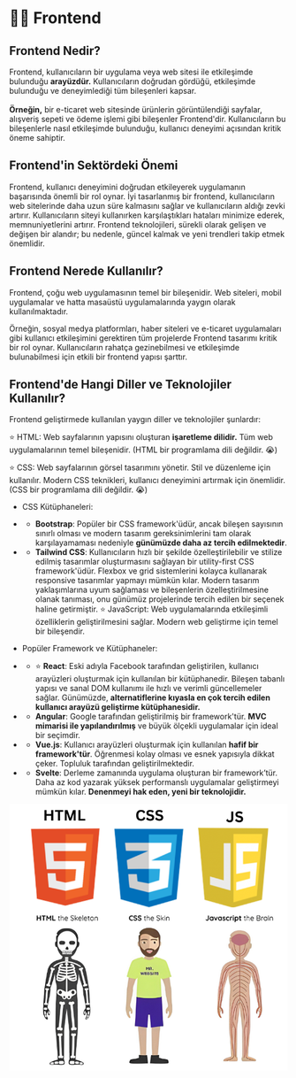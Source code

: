 # 🤹‍♀️ Frontend
## Frontend Nedir?
Frontend, kullanıcıların bir uygulama veya web sitesi ile etkileşimde bulunduğu **arayüzdür.** Kullanıcıların doğrudan gördüğü, etkileşimde bulunduğu ve deneyimlediği tüm bileşenleri kapsar.
\
\
**Örneğin,** bir e-ticaret web sitesinde ürünlerin görüntülendiği sayfalar, alışveriş sepeti ve ödeme işlemi gibi bileşenler Frontend'dir. Kullanıcıların bu bileşenlerle nasıl etkileşimde bulunduğu, kullanıcı deneyimi açısından kritik öneme sahiptir.

## Frontend'in Sektördeki Önemi
Frontend, kullanıcı deneyimini doğrudan etkileyerek uygulamanın başarısında önemli bir rol oynar. İyi tasarlanmış bir frontend, kullanıcıların web sitelerinde daha uzun süre kalmasını sağlar ve kullanıcıların aldığı zevki artırır. Kullanıcıların siteyi kullanırken karşılaştıkları hataları minimize ederek, memnuniyetlerini artırır. Frontend teknolojileri, sürekli olarak gelişen ve değişen bir alandır; bu nedenle, güncel kalmak ve yeni trendleri takip etmek önemlidir.

## Frontend Nerede Kullanılır?
Frontend, çoğu web uygulamasının temel bir bileşenidir. Web siteleri, mobil uygulamalar ve hatta masaüstü uygulamalarında yaygın olarak kullanılmaktadır.

Örneğin, sosyal medya platformları, haber siteleri ve e-ticaret uygulamaları gibi kullanıcı etkileşimini gerektiren tüm projelerde Frontend tasarımı kritik bir rol oynar. Kullanıcıların rahatça gezinebilmesi ve etkileşimde bulunabilmesi için etkili bir frontend yapısı şarttır.

## Frontend'de Hangi Diller ve Teknolojiler Kullanılır?
Frontend geliştirmede kullanılan yaygın diller ve teknolojiler şunlardır:

⭐ HTML: Web sayfalarının yapısını oluşturan **işaretleme dilidir.** Tüm web uygulamalarının temel bileşenidir. (HTML bir programlama dili değildir. 😭)

⭐ CSS: Web sayfalarının görsel tasarımını yönetir. Stil ve düzenleme için kullanılır. Modern CSS teknikleri, kullanıcı deneyimini artırmak için önemlidir. (CSS bir programlama dili değildir. 😭)

- CSS Kütüphaneleri:
- - **Bootstrap**: Popüler bir CSS framework'üdür, ancak bileşen sayısının sınırlı olması ve modern tasarım gereksinimlerini tam olarak karşılayamaması nedeniyle **günümüzde daha az tercih edilmektedir**.
- - **Tailwind CSS**: Kullanıcıların hızlı bir şekilde özelleştirilebilir ve stilize edilmiş tasarımlar oluşturmasını sağlayan bir utility-first CSS framework'üdür. Flexbox ve grid sistemlerini kolayca kullanarak responsive tasarımlar yapmayı mümkün kılar. Modern tasarım yaklaşımlarına uyum sağlaması ve bileşenlerin özelleştirilmesine olanak tanıması, onu günümüz projelerinde tercih edilen bir seçenek haline getirmiştir.
⭐ JavaScript: Web uygulamalarında etkileşimli özelliklerin geliştirilmesini sağlar. Modern web geliştirme için temel bir bileşendir.

- Popüler Framework ve Kütüphaneler:
- - ⭐ **React**: Eski adıyla Facebook tarafından geliştirilen, kullanıcı arayüzleri oluşturmak için kullanılan bir kütüphanedir. Bileşen tabanlı yapısı ve sanal DOM kullanımı ile hızlı ve verimli güncellemeler sağlar. Günümüzde, **alternatiflerine kıyasla en çok tercih edilen kullanıcı arayüzü geliştirme kütüphanesidir.**
- - **Angular**: Google tarafından geliştirilmiş bir framework'tür. **MVC mimarisi ile yapılandırılmış** ve büyük ölçekli uygulamalar için ideal bir seçimdir.
- - **Vue.js**: Kullanıcı arayüzleri oluşturmak için kullanılan **hafif bir framework'tür**. Öğrenmesi kolay olması ve esnek yapısıyla dikkat çeker. Topluluk tarafından geliştirilmektedir.
- - **Svelte**: Derleme zamanında uygulama oluşturan bir framework’tür. Daha az kod yazarak yüksek performanslı uygulamalar geliştirmeyi mümkün kılar. **Denenmeyi hak eden, yeni bir teknolojidir.**

![](../assets/html-css-js.png)